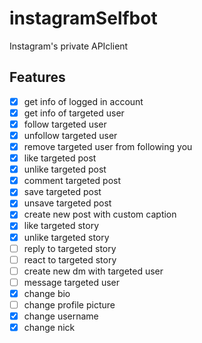 # instagramSelfbot
Instagram's private APIclient

## Features
- [x] get info of logged in account
- [x] get info of targeted user
- [x] follow targeted user
- [x] unfollow targeted user
- [x] remove targeted user from following you
- [x] like targeted post
- [x] unlike targeted post
- [x] comment targeted post
- [x] save targeted post
- [x] unsave targeted post
- [x] create new post with custom caption
- [x] like targeted story
- [x] unlike targeted story
- [ ] reply to targeted story
- [ ] react to targeted story
- [ ] create new dm with targeted user
- [ ] message targeted user
- [x] change bio
- [ ] change profile picture
- [x] change username
- [x] change nick
